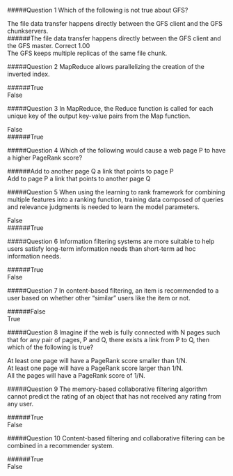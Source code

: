 #####Question 1
Which of the following is not true about GFS?

The file data transfer happens directly between the GFS client and the GFS chunkservers.			
######The file data transfer happens directly between the GFS client and the GFS master.	Correct	1.00	
The GFS keeps multiple replicas of the same file chunk.			


#####Question 2
MapReduce allows parallelizing the creation of the inverted index.

######True		
False			


#####Question 3
In MapReduce, the Reduce function is called for each unique key of the output key-value pairs from the Map function.

False			
######True		


#####Question 4
Which of the following would cause a web page P to have a higher PageRank score?

######Add to another page Q a link that points to page P		
Add to page P a link that points to another page Q			


#####Question 5
When using the learning to rank framework for combining multiple features into a ranking function, training data composed of queries and relevance judgments is needed to learn the model parameters.

False			
######True	


#####Question 6
Information filtering systems are more suitable to help users satisfy long-term information needs than short-term ad hoc information needs.

######True	
False			


#####Question 7
In content-based filtering, an item is recommended to a user based on whether other “similar” users like the item or not.

######False			
True	


#####Question 8
Imagine if the web is fully connected with N pages such that for any pair of pages, P and Q, there exists a link from P to Q, then which of the following is true?

At least one page will have a PageRank score smaller than 1/N.	
At least one page will have a PageRank score larger than 1/N.			
All the pages will have a PageRank score of 1/N.			


#####Question 9
The memory-based collaborative filtering algorithm cannot predict the rating of an object that has not received any rating from any user.

######True	
False			


#####Question 10
Content-based filtering and collaborative filtering can be combined in a recommender system.

######True	
False
